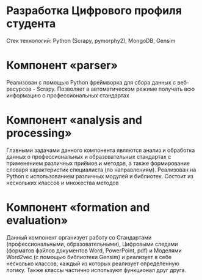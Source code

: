 # Разработка Цифрового профиля студента
Стек технологий: Python (Scrapy, pymorphy2), MongoDB, Gensim

# Компонент «parser»
Реализован с помощью Python фреймворка для сбора данных с веб-ресурсов - Scrapy. Позволяет в автоматическом режиме получать всю информацию о профессиональных стандартах

# Компонент «analysis and processing»
Главными задачами данного компонента являются анализ и обработка данных о профессиональных и образовательных стандартах с применением различных приёмов и методов, а также формирование словаря характеристик специалиста (по направлениям). 
Реализован на Python с использованием различных модулей и библиотек. Состоит из нескольких классов и множества методов

# Компонент «formation and evaluation»
Данный компонент организует работу со Стандартами (профессиональными, образовательными), Цифровыми следами (форматов файлов документов Word, PowerPoint, pdf) и Моделями Word2vec (с помощью библиотеки Gensim) и реализует в себе несколько классов, каждый из которых реализует определенную логику. 
Также классы частично используют функционал друг друга.
